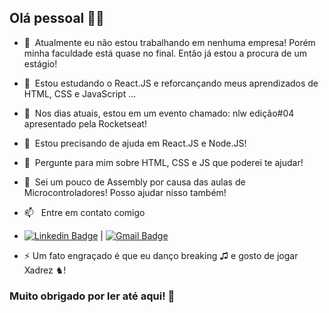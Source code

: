 ## Olá pessoal 👋:sweat_smile:

- 🔭 &nbsp;Atualmente eu não estou trabalhando em nenhuma empresa! Porém minha faculdade está quase no final. Então já estou a procura de um estágio!
- 🌱 &nbsp;Estou estudando o React.JS e reforcançando meus aprendizados de HTML, CSS e JavaScript ...
- 👯 &nbsp;Nos dias atuais, estou em um evento chamado: nlw ediçâo#04 apresentado pela Rocketseat! 
- 🤔 &nbsp;Estou precisando de ajuda em React.JS e Node.JS!
- 💬 &nbsp;Pergunte para mim sobre HTML, CSS e JS que poderei te ajudar!
- 💬 &nbsp;Sei um pouco de Assembly por causa das aulas de Microcontroladores! Posso ajudar nisso também!
- 📫 &nbsp; Entre em contato comigo
- [![Linkedin Badge](https://img.shields.io/badge/-Gabriel_Azevedo-blue?style=flat-square&logo=Linkedin&logoColor=white&link=https://www.linkedin.com/in/azevgabriel/)](https://www.linkedin.com/in/azevgabriel/) 
| 
[![Gmail Badge](https://img.shields.io/badge/-azevgabriel@gmail.com-c14438?style=flat-square&logo=Gmail&logoColor=white&link=mailto:azevgabriel@gmail.com)](mailto:azevgabriel@gmail.com)

- ⚡ Um fato engraçado é que eu danço breaking ♫ e gosto de jogar Xadrez ♞!


### Muito obrigado por ler até aqui! :pray:

